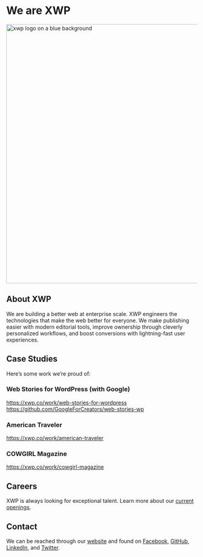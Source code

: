 # We are XWP

<img width="681" alt="xwp logo on a blue background" src="https://user-images.githubusercontent.com/5690173/173413990-58c2dc70-a768-4f7e-910f-b499e6c79b64.png">


## About XWP
We are building a better web at enterprise scale. XWP engineers the technologies that make the web better for everyone. We make publishing easier with modern editorial tools, improve ownership through cleverly personalized workflows, and boost conversions with lightning-fast user experiences.

## Case Studies
Here’s some work we’re proud of:

### Web Stories for WordPress (with Google)
https://xwp.co/work/web-stories-for-wordpress  
https://github.com/GoogleForCreators/web-stories-wp 

### American Traveler
https://xwp.co/work/american-traveler

### COWGIRL Magazine
https://xwp.co/work/cowgirl-magazine

## Careers
XWP is always looking for exceptional talent. Learn more about our [current openings](https://xwp.co/about/careers/).

## Contact
We can be reached through our [website](https://xwp.co/contact/) and found on [Facebook](https://www.facebook.com/xwp.co/), [GitHub](https://github.com/xwp), [LinkedIn](https://www.linkedin.com/company/xwp/), and [Twitter](https://twitter.com/xwp).
